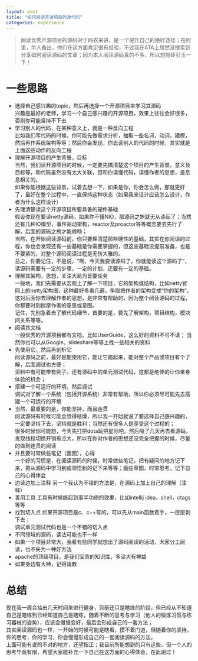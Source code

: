 ```yaml
---
layout: post
title: "如何阅读开源项目的源代码"
categories: experience 
---
```

> 阅读优秀开源项目的源码对于码农来讲，是一个提升自己的绝好途径；在阿里，牛人备出，他们在这方面肯定很有经验，不过我在ATA上居然没搜索到分享如何阅读源码的文章；因为本人阅读源码真的不多，所以想抛砖引玉一下！

# 一些思路
+ 选择自己感兴趣的topic，然后再选择一个开源项目来学习其源码  
  兴趣是最好的老师，学习一个自己感兴趣的开源项目，效果上往往会好很多，否则你可能坚持不下去
+ 学习别人的代码，在某种意义上，就是一种反向工程  
  比如我们写代码的时候，你可能先做需求分析，抽取一些名词，动词，建模，然后再作系统架构等等；然后你会发现，你去读别人的代码的时候，其实就是上面这些动作的反向工程
+ 理解开源项目的产生背景，目标  
  当然，我们读开源项目的时候，一定要先搞清楚这个项目的产生背景，意义及目标等，和代码虽然没有太大关联，但和你读懂代码，读懂作者的思想，是息息相关的。  
  如果你能根据这些背景，试着去想一下，如果是你，你会怎么做，那就更好了，最好在整个过程中，一直保持这种状态（如果我来设计应该怎么设计，作者为什么这样设计）
+ 先理清楚读这个开源项目所要具备的硬件基础  
  假设你现在要读netty源码，如果你不懂NIO，那源码之旅就无从谈起了；当然还有几种IO模型，事件驱动架构，reactor及proactor等等概念要去先行了解，后面的源码之旅才能顺畅；  
  当然，在开始阅读源码前，你只要理清楚那些硬性的基础，其实在你阅读的过程，你也会发现还有一些基础是你需要掌握的，但这些基础没提前准备，也是不要紧的，对整个源码阅读过程是无伤大雅的。  
  总之，你要记住，不是说，“啊，今天我要读源码了，你就能读这个源码了”，读源码需要有一定的步骤，一定的计划，还要有一定的基础。
+ 理解其架构，思想，关注大局为首要任务  
  一般地，我们先需要从宏观上了解一下项目，它的架构或结构，比如netty官网上的netty架构图，这种最好多看几遍，争取把作者的架构变成“你的架构”，这对后面你去理解作者的思想，是非常有帮助的，因为整个阅读源码的过程，你都要时刻揣摩作者的意思或意图。  
  记住，先别急着去了解代码细节，首要的是，要先了解架构，项目结构，模块间关系等等。
+ 阅读其文档  
  一般优秀的开源项目都有文档，比如UserGuide，这么好的资料不可不读；
  当然你也可以从Google、slideshare等等上找一些相关的资料
+ 先使用它，然后再剖析它  
  阅读源码之前，最好是能使用它，能让它跑起来，能对整个产品或项目有个了解，后面调试也方便；  
  资料中有可能带有例子，还有源码中的单元测试代码，这都是绝佳的让你亲身体验的机会；
+ 搭建一个可运行的环境，然后调试  
  调试对了解一个系统（包括开源系统）非常有帮助，所以你必须尽可能先去搭建一个可运行的环境
+ 当然，最重要的是，你能坚持，而且连贯  
  阅读源码有时候可能会觉得枯燥，所以我一开始就说了要选择自己感兴趣的，一定要坚持下去，坚持就是胜利；当然还有很多人是享受这个过程的；  
  很多时候你可能想，今天先打把dota玩把星际吧，然后隔了几天再去看源码，发现线程切换开销有点大，所以在你对作者的思想还没完全把握的时候，尽量的做到连贯的阅读
+ 并且要时常做些笔记（画图），心得  
  一个好的习惯是，在阅读源码的时候，时常做些笔记，把有疑问的地方记下来，把从源码中学习到或领悟到的记下来等等；画些草图，时常思考，记下自己的心得体会
+ 边读边加上注释
  另一个我认为不错的方法是，在源码上加上自己的理解（注释）
+ 善用工具
  工具有时候能起到事半功倍的效果，比如intellij idea，shell，ctags等等
+ 找到切入点
  如果开源项目是c、c++写的，可以先从main函数着手，一层层剥下去；  
  调试单元测试代码也是一个不错的切入点
+ 不同领域的源码，读法可能也不一样
+ 如果一个项目非常大，我看有些同学就想出了源码阅读的活动，大家分工阅读，也不失为一种好方法
+ apache的顶级项目，是我们宝贵的知识库，多读大有裨益
+ 如果身边有大神，记得请教

# 总结
  现在我一周会抽出几天时间来进行健身，目前还只是瞎练的阶段，但已经从不知道自己是瞎练到已经知道自己是瞎练，随着不断的思考与学习（他人的锻炼习惯与练习器械的姿势），应该会慢慢变好，最后会形成自己的一套方法；  
  其实阅读源码也一样，一开始的时候可能是瞎看，摸不着门道，但随着你的坚持，你的思考，你的学习，你会慢慢形成自己的一套阅读源码的方法。  
  上面可能有说的不对的地方，还望指正；我目前所能想到的只有这些，但一个人的思考毕竟有限，希望大家能补充一下自己在这方面的心得体会，在此谢过！
